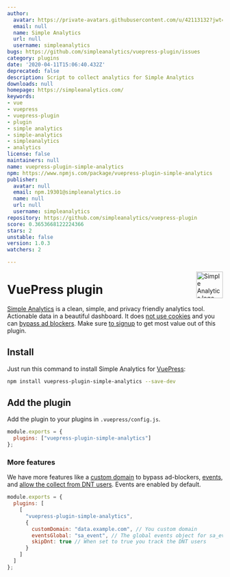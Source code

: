 ```yaml
---
author:
  avatar: https://private-avatars.githubusercontent.com/u/42113132?jwt=eyJhbGciOiJIUzI1NiIsInR5cCI6IkpXVCJ9.eyJpc3MiOiJnaXRodWIuY29tIiwiYXVkIjoicmF3LmdpdGh1YnVzZXJjb250ZW50LmNvbSIsImtleSI6ImtleTEiLCJleHAiOjE3MzQ2NTU1MDAsIm5iZiI6MTczNDY1NDMwMCwicGF0aCI6Ii91LzQyMTEzMTMyIn0.3pkBqEe9fO1rsGFatyRhjQJGABzjpRLNwmtPw9OR3ck&v=4
  email: null
  name: Simple Analytics
  url: null
  username: simpleanalytics
bugs: https://github.com/simpleanalytics/vuepress-plugin/issues
category: plugins
date: '2020-04-11T15:06:40.432Z'
deprecated: false
description: Script to collect analytics for Simple Analytics
downloads: null
homepage: https://simpleanalytics.com/
keywords:
- vue
- vuepress
- vuepress-plugin
- plugin
- simple analytics
- simple-analytics
- simpleanalytics
- analytics
license: false
maintainers: null
name: vuepress-plugin-simple-analytics
npm: https://www.npmjs.com/package/vuepress-plugin-simple-analytics
publisher:
  avatar: null
  email: npm.19301@simpleanalytics.io
  name: null
  url: null
  username: simpleanalytics
repository: https://github.com/simpleanalytics/vuepress-plugin
score: 0.3653668122224366
stars: 2
unstable: false
version: 1.0.3
watchers: 2

---
```


<a href="https://simpleanalytics.com/?ref=github.com/simpleanalytics/vuepress-plugin">
  <img src="https://assets.simpleanalytics.com/images/logos/logo-github-readme.png" alt="Simple Analytics logo" align="right" height="62" />
</a>

# VuePress plugin

[Simple Analytics](https://simpleanalytics.com) is a clean, simple, and privacy friendly analytics tool. Actionable data in a beautiful dashboard. It does [not use cookies](https://docs.simpleanalytics.com/what-we-collect) and you can [bypass ad blockers](https://docs.simpleanalytics.com/bypass-ad-blockers). Make sure [to signup](https://simpleanalytics.com) to get most value out of this plugin.

## Install

Just run this command to install Simple Analytics for [VuePress](https://vuepress.vuejs.org/):

```bash
npm install vuepress-plugin-simple-analytics --save-dev
```

## Add the plugin

Add the plugin to your plugins in `.vuepress/config.js`.

```js
module.exports = {
  plugins: ["vuepress-plugin-simple-analytics"]
};
```

### More features

We have more features like a [custom domain](https://docs.simpleanalytics.com/bypass-ad-blockers) to bypass ad-blockers, [events](https://docs.simpleanalytics.com/events), and [allow the collect from DNT users](https://docs.simpleanalytics.com/dnt). Events are enabled by default.

```js
module.exports = {
  plugins: [
    [
      "vuepress-plugin-simple-analytics",
      {
        customDomain: "data.example.com", // You custom domain
        eventsGlobal: "sa_event", // The global events object for sa_event("click_button")
        skipDnt: true // When set to true you track the DNT users
      }
    ]
  ]
};
```
